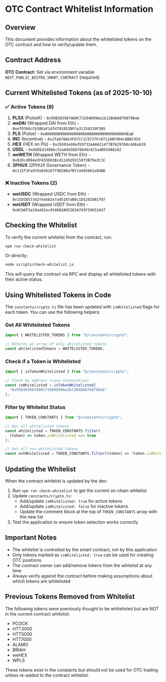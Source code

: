 # OTC Contract Whitelist Information

## Overview

This document provides information about the whitelisted tokens on the OTC contract and how to verify/update them.

## Contract Address

**OTC Contract:** Set via environment variable `NEXT_PUBLIC_BISTRO_SMART_CONTRACT` (required)

## Current Whitelisted Tokens (as of 2025-10-10)

### ✅ Active Tokens (8)

1. **PLSX** (PulseX) - `0x95B303987A60C71504D99Aa1b13B4DA07b0790ab`
2. **weDAI** (Wrapped DAI from Eth) - `0xefD766cCb38EaF1dfd701853BFCe31359239F305`
3. **PLS** (Pulse) - `0x000000000000000000000000000000000000dEaD`
4. **INC** (Incentive) - `0x2fa878Ab3F87CC1C9737Fc071108F904c0B0C95d`
5. **HEX** (HEX on Pls) - `0x2b591e99afE9f32eAA6214f7B7629768c40Eeb39`
6. **USDL** - `0x0dEEd1486bc52aA0d3E6f8849cEC5adD6598A162`
7. **weWETH** (Wrapped WETH from Eth) - `0x02DcdD04e3F455D838cd1249292C58f3B79e3C3C`
8. **2PHUX** (2PHUX Governance Token) - `0x115f3Fa979a936167f9D208a7B7c4d85081e84BD`

### ❌ Inactive Tokens (2)

- **weUSDC** (Wrapped USDC from Eth) - `0x15D38573d2feeb82e7ad5187aB8c1D52810B1f07`
- **weUSDT** (Wrapped USDT from Eth) - `0x0Cb6F5a34ad42ec934882A05265A7d5F59b51A2f`

## Checking the Whitelist

To verify the current whitelist from the contract, run:

```bash
npm run check-whitelist
```

Or directly:

```bash
node scripts/check-whitelist.js
```

This will query the contract via RPC and display all whitelisted tokens with their active status.

## Using Whitelisted Tokens in Code

The `constants/crypto.ts` file has been updated with `isWhitelisted` flags for each token. You can use the following helpers:

### Get All Whitelisted Tokens

```typescript
import { WHITELISTED_TOKENS } from "@/constants/crypto";

// Returns an array of only whitelisted tokens
const whitelistedTokens = WHITELISTED_TOKENS;
```

### Check if a Token is Whitelisted

```typescript
import { isTokenWhitelisted } from "@/constants/crypto";

// Check by address (case-insensitive)
const isWhitelisted = isTokenWhitelisted(
  "0x95B303987A60C71504D99Aa1b13B4DA07b0790ab"
);
```

### Filter by Whitelist Status

```typescript
import { TOKEN_CONSTANTS } from "@/constants/crypto";

// Get all whitelisted tokens
const whitelisted = TOKEN_CONSTANTS.filter(
  (token) => token.isWhitelisted === true
);

// Get all non-whitelisted tokens
const notWhitelisted = TOKEN_CONSTANTS.filter((token) => !token.isWhitelisted);
```

## Updating the Whitelist

When the contract whitelist is updated by the dev:

1. Run `npm run check-whitelist` to get the current on-chain whitelist
2. Update `constants/crypto.ts`:
   - Add/update `isWhitelisted: true` for active tokens
   - Add/update `isWhitelisted: false` for inactive tokens
   - Update the comment block at the top of `TOKEN_CONSTANTS` array with the new list
3. Test the application to ensure token selection works correctly

## Important Notes

- The whitelist is controlled by the smart contract, not by this application
- Only tokens marked as `isWhitelisted: true` can be used for creating OTC positions
- The contract owner can add/remove tokens from the whitelist at any time
- Always verify against the contract before making assumptions about which tokens are whitelisted

## Previous Tokens Removed from Whitelist

The following tokens were previously thought to be whitelisted but are NOT in the current contract whitelist:

- PCOCK
- HTT3000
- HTT5000
- HTT7000
- ALAMO
- BRIAH
- weHEX
- WPLS

These tokens exist in the constants but should not be used for OTC trading unless re-added to the contract whitelist.
